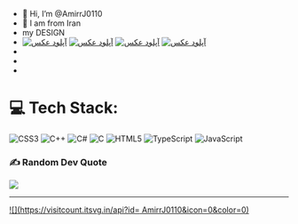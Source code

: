 - 👋 Hi, I’m @AmirrJ0110
- 👀 I am from Iran
- my DESIGN
- <a href="https://uupload.ir/view/55t5t_0mgi.gif" target="_blank"><img src="https://s8.uupload.ir/files/55t5t_0mgi_thumb.gif" border="0" alt="آپلود عکس" /></a> <a href="https://uupload.ir/view/65y6y_mgzl.gif" target="_blank"><img src="https://s8.uupload.ir/files/65y6y_mgzl_thumb.gif" border="0" alt="آپلود عکس" /></a> <a href="https://uupload.ir/view/tokyo-revengers-ken-ryuguji-manjiro-sano-wallpaper-1600x1200_23_402s.jpg" target="_blank"><img src="https://s8.uupload.ir/files/tokyo-revengers-ken-ryuguji-manjiro-sano-wallpaper-1600x1200_23_402s_thumb.jpg" border="0" alt="آپلود عکس" /></a>  <a href="https://uupload.ir/view/76u5y65_8179.gif" target="_blank"><img src="https://s8.uupload.ir/files/76u5y65_8179_thumb.gif" border="0" alt="آپلود عکس" /></a>
- 
- 
-

# 💻 Tech Stack:
![CSS3](https://img.shields.io/badge/css3-%231572B6.svg?style=for-the-badge&logo=css3&logoColor=white) ![C++](https://img.shields.io/badge/c++-%2300599C.svg?style=for-the-badge&logo=c%2B%2B&logoColor=white) ![C#](https://img.shields.io/badge/c%23-%23239120.svg?style=for-the-badge&logo=c-sharp&logoColor=white) ![C](https://img.shields.io/badge/c-%2300599C.svg?style=for-the-badge&logo=c&logoColor=white) ![HTML5](https://img.shields.io/badge/html5-%23E34F26.svg?style=for-the-badge&logo=html5&logoColor=white) ![TypeScript](https://img.shields.io/badge/typescript-%23007ACC.svg?style=for-the-badge&logo=typescript&logoColor=white) ![JavaScript](https://img.shields.io/badge/javascript-%23323330.svg?style=for-the-badge&logo=javascript&logoColor=%23F7DF1E)


### ✍️ Random Dev Quote
![](https://quotes-github-readme.vercel.app/api?type=horizontal&theme=radical)

---
[![](https://visitcount.itsvg.in/api?id= AmirrJ0110&icon=0&color=0)](https://visitcount.itsvg.in)

<!-- Proudly created with GPRM ( https://gprm.itsvg.in ) -->
